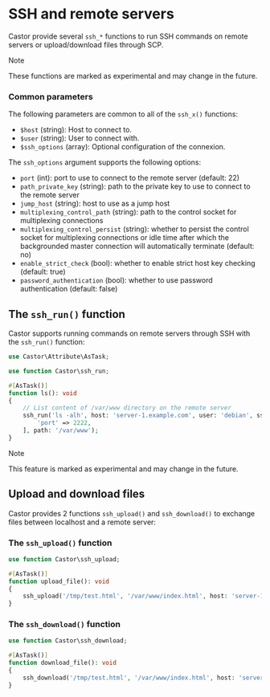 # SSH and remote servers

Castor provide several `ssh_*` functions to run SSH commands on remote servers
or upload/download files through SCP.

> [!NOTE]
> These functions are marked as experimental and may change in the future.

### Common parameters

The following parameters are common to all of the `ssh_x()` functions:

- `$host` (string): Host to connect to.
- `$user` (string): User to connect with.
- `$ssh_options` (array): Optional configuration of the connexion.
 
The `ssh_options` argument supports the following options:

- `port` (int): port to use to connect to the remote server (default: 22)
- `path_private_key` (string): path to the private key to use to connect to the
remote server
- `jump_host` (string): host to use as a jump host
- `multiplexing_control_path` (string): path to the control socket for
multiplexing connections
- `multiplexing_control_persist` (string): whether to persist the control socket
for multiplexing connections or idle time after which the backgrounded master
connection will automatically terminate (default: no)
- `enable_strict_check` (bool): whether to enable strict host key checking
  (default: true)
- `password_authentication` (bool): whether to use password authentication
  (default: false)

## The `ssh_run()` function

Castor supports running commands on remote servers through SSH with the
`ssh_run()` function:

```php
use Castor\Attribute\AsTask;

use function Castor\ssh_run;

#[AsTask()]
function ls(): void
{
    // List content of /var/www directory on the remote server
    ssh_run('ls -alh', host: 'server-1.example.com', user: 'debian', sshOptions: [
        'port' => 2222,
    ], path: '/var/www');
}
```

> [!NOTE]
> This feature is marked as experimental and may change in the future.

## Upload and download files

Castor provides 2 functions `ssh_upload()` and `ssh_download()` to exchange files
between localhost and a remote server:

### The `ssh_upload()` function

```php
use function Castor\ssh_upload;

#[AsTask()]
function upload_file(): void
{
    ssh_upload('/tmp/test.html', '/var/www/index.html', host: 'server-1.example.com', user: 'debian');
}
```

### The `ssh_download()` function

```php
use function Castor\ssh_download;

#[AsTask()]
function download_file(): void
{
    ssh_download('/tmp/test.html', '/var/www/index.html', host: 'server-1.example.com', user: 'debian');
}
```
